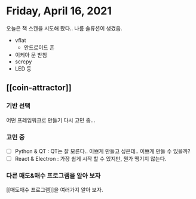 # Friday, April 16, 2021

오늘은 책 스캔을 시도해 봤다..
나름 솔류션이 생겼음.

- vflat
  - 안드로이드 폰
- 이케아 문 받침
- scrcpy
- LED 등


## [[coin-attractor]]
### 기반 선택
어떤 프레임워크로 만들기 다시 고민 중...

### 고민 중
- [ ] Python & QT : QT는 잘 모른다.. 이쁘게 만들고 싶은데.. 이쁘게 만들 수 있을까?
- [ ] React & Electron : 가장 쉽게 시작 할 수 있지만, 뭔가 땡기지 않는다.

### 다른 매도&매수 프로그램을 알아 보자
[[매도매수 프로그램]]을 여러가지 알아 보자.